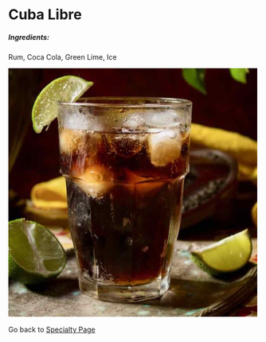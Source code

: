 # **Cuba Libre**

##### Ingredients:

Rum, Coca Cola, Green Lime, Ice

![Cuba Libre Photo](../images/cuba-libre.jpg)

Go back to 
[Specialty Page](../specialties.md)